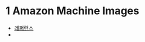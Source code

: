 # 1 Amazon Machine Images

- [레퍼런스](https://docs.aws.amazon.com/AWSEC2/latest/UserGuide/AMIs.html)
- 